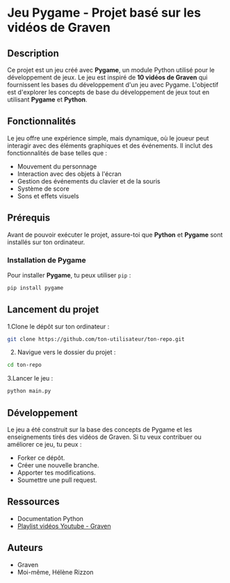 # Jeu Pygame - Projet basé sur les vidéos de Graven

## Description

Ce projet est un jeu créé avec **Pygame**, un module Python utilisé pour le développement de jeux. Le jeu est inspiré de **10 vidéos de Graven** qui fournissent les bases du développement d'un jeu avec Pygame. L'objectif est d'explorer les concepts de base du développement de jeux tout en utilisant **Pygame** et **Python**.

## Fonctionnalités

Le jeu offre une expérience simple, mais dynamique, où le joueur peut interagir avec des éléments graphiques et des événements. Il inclut des fonctionnalités de base telles que :

- Mouvement du personnage
- Interaction avec des objets à l'écran
- Gestion des événements du clavier et de la souris
- Système de score
- Sons et effets visuels

## Prérequis

Avant de pouvoir exécuter le projet, assure-toi que **Python** et **Pygame** sont installés sur ton ordinateur.

### Installation de Pygame

Pour installer **Pygame**, tu peux utiliser `pip` :

```bash
pip install pygame
```
## Lancement du projet

1.Clone le dépôt sur ton ordinateur :

```bash
git clone https://github.com/ton-utilisateur/ton-repo.git
```

2. Navigue vers le dossier du projet :

```bash
cd ton-repo
```

3.Lancer le jeu :

```bash
python main.py
```

## Développement

Le jeu a été construit sur la base des concepts de Pygame et les enseignements tirés des vidéos de Graven. 
Si tu veux contribuer ou améliorer ce jeu, tu peux :

- Forker ce dépôt.
- Créer une nouvelle branche.
- Apporter tes modifications.
- Soumettre une pull request.

## Ressources

- Documentation Python
- [Playlist vidéos Youtube - Graven](https://www.youtube.com/watch?v=8J8wWxbAdFg&t=15s)

## Auteurs 

- Graven
- Moi-même, Hélène Rizzon
